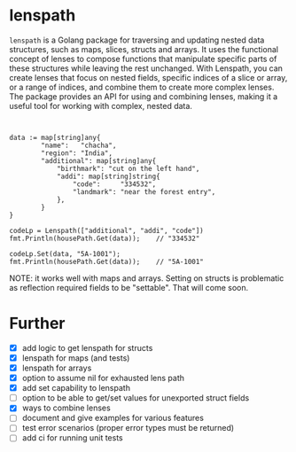 # lenspath

`lenspath` is a Golang package for traversing and updating nested data structures, such as maps, slices, structs and arrays. It uses the functional concept of lenses to compose functions that manipulate specific parts of these structures while leaving the rest unchanged. With Lenspath, you can create lenses that focus on nested fields, specific indices of a slice or array, or a range of indices, and combine them to create more complex lenses. The package provides an API for using and combining lenses, making it a useful tool for working with complex, nested data.


```golang


data := map[string]any{
		"name":   "chacha",
		"region": "India",
		"additional": map[string]any{
			"birthmark": "cut on the left hand",
			"addi": map[string]string{
				"code":     "334532",
				"landmark": "near the forest entry",
			},
        }
}

codeLp = Lenspath(["additional", "addi", "code"])
fmt.Println(housePath.Get(data));    // "334532"

codeLp.Set(data, "5A-1001");
fmt.Println(housePath.Get(data));    // "5A-1001"
```


NOTE: it works well with maps and arrays. Setting on structs is problematic as reflection required fields to be "settable". That will come soon.

# Further
- [x] add logic to get lenspath for structs
- [x] lenspath for maps (and tests)
- [x] lenspath for arrays
- [x] option to assume nil for exhausted lens path
- [x] add set capability to lenspath
- [ ] option to be able to get/set values for unexported struct fields 
- [x] ways to combine lenses
- [ ] document and give examples for various features
- [ ] test error scenarios (proper error types must be returned)
- [ ] add ci for running unit tests